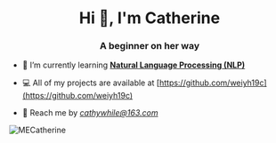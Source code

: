 <h1 align="center">Hi 👋, I'm Catherine</h1>
<h3 align="center">A beginner on her way</h3>


- 🌱 I’m currently learning **[Natural Language Processing (NLP)](https://github.com/MECatherine/NLP-coursera)**


- 💻 All of my projects are available at [https://github.com/weiyh19c](https://github.com/weiyh19c)



- 💬 Reach me by *cathywhile@163.com*

   
     

<p><img align="left" src="https://github-readme-stats.vercel.app/api/top-langs?username=MECatherine&show_icons=true&locale=en&langs_count=7&layout=compact&theme=vue&hide=html,scss,css" alt="MECatherine" /></p>

<!---
MECatherine/MECatherine is a ✨ special ✨ repository because its `README.md` (this file) appears on your GitHub profile.
You can click the Preview link to take a look at your changes.
--->
